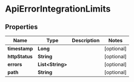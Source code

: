 

# ApiErrorIntegrationLimits


## Properties

| Name | Type | Description | Notes |
|------------ | ------------- | ------------- | -------------|
|**timestamp** | **Long** |  |  [optional] |
|**httpStatus** | **String** |  |  [optional] |
|**errors** | **List&lt;String&gt;** |  |  [optional] |
|**path** | **String** |  |  [optional] |



